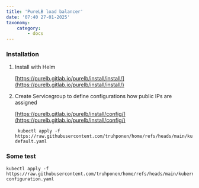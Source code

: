 ```yaml
---
title: 'PureLB load balancer'
date: '07:40 27-01-2025'
taxonomy:
    category:
        - docs
---
```


### Installation

1. Install with Helm

   [https://purelb.gitlab.io/purelb/install/install/](https://purelb.gitlab.io/purelb/install/install/)

2. Create Servicegroup to define configurations how public IPs are assigned

   [https://purelb.gitlab.io/purelb/install/config/](https://purelb.gitlab.io/purelb/install/config/)

        kubectl apply -f https://raw.githubusercontent.com/truhponen/home/refs/heads/main/kubernetes/purelb/servicegroup-default.yaml

### Some test

    kubectl apply -f https://raw.githubusercontent.com/truhponen/home/refs/heads/main/kubernetes/purelb/test-configuration.yaml